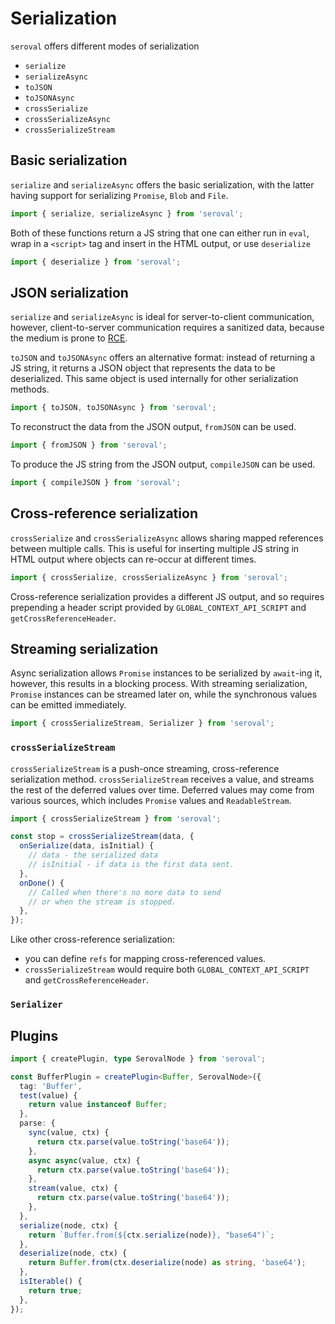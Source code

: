 # Serialization

`seroval` offers different modes of serialization

- `serialize`
- `serializeAsync`
- `toJSON`
- `toJSONAsync`
- `crossSerialize`
- `crossSerializeAsync`
- `crossSerializeStream`

## Basic serialization

`serialize` and `serializeAsync` offers the basic serialization, with the latter having support for serializing `Promise`, `Blob` and `File`.

```js
import { serialize, serializeAsync } from 'seroval';
```

Both of these functions return a JS string that one can either run in `eval`, wrap in a `<script>` tag and insert in the HTML output, or use `deserialize`

```js
import { deserialize } from 'seroval';
```

## JSON serialization

`serialize` and `serializeAsync` is ideal for server-to-client communication, however, client-to-server communication requires a sanitized data, because the medium is prone to [RCE](https://huntr.dev/bounties/63f1ff91-48f3-4886-a179-103f1ddd8ff8).

`toJSON` and `toJSONAsync` offers an alternative format: instead of returning a JS string, it returns a JSON object that represents the data to be deserialized. This same object is used internally for other serialization methods.

```js
import { toJSON, toJSONAsync } from 'seroval';
```

To reconstruct the data from the JSON output, `fromJSON` can be used.

```js
import { fromJSON } from 'seroval';
```

To produce the JS string from the JSON output, `compileJSON` can be used.

```js
import { compileJSON } from 'seroval';
```

## Cross-reference serialization

`crossSerialize` and `crossSerializeAsync` allows sharing mapped references between multiple calls. This is useful for inserting multiple JS string in HTML output where objects can re-occur at different times.

```js
import { crossSerialize, crossSerializeAsync } from 'seroval';
```

Cross-reference serialization provides a different JS output, and so requires prepending a header script provided by `GLOBAL_CONTEXT_API_SCRIPT` and `getCrossReferenceHeader`.

## Streaming serialization

Async serialization allows `Promise` instances to be serialized by `await`-ing it, however, this results in a blocking process. With streaming serialization, `Promise` instances can be streamed later on, while the synchronous values can be emitted immediately.

```js
import { crossSerializeStream, Serializer } from 'seroval';
```

### `crossSerializeStream`

`crossSerializeStream` is a push-once streaming, cross-reference serialization method. `crossSerializeStream` receives a value, and streams the rest of the deferred values over time. Deferred values may come from various sources, which includes `Promise` values and `ReadableStream`.

```js
import { crossSerializeStream } from 'seroval';

const stop = crossSerializeStream(data, {
  onSerialize(data, isInitial) {
    // data - the serialized data
    // isInitial - if data is the first data sent.
  },
  onDone() {
    // Called when there's no more data to send
    // or when the stream is stopped.
  },
});
```

Like other cross-reference serialization:

- you can define `refs` for mapping cross-referenced values.
- `crossSerializeStream` would require both `GLOBAL_CONTEXT_API_SCRIPT` and `getCrossReferenceHeader`.

### `Serializer`

## Plugins

```ts
import { createPlugin, type SerovalNode } from 'seroval';

const BufferPlugin = createPlugin<Buffer, SerovalNode>({
  tag: 'Buffer',
  test(value) {
    return value instanceof Buffer;
  },
  parse: {
    sync(value, ctx) {
      return ctx.parse(value.toString('base64'));
    },
    async async(value, ctx) {
      return ctx.parse(value.toString('base64'));
    },
    stream(value, ctx) {
      return ctx.parse(value.toString('base64'));
    },
  },
  serialize(node, ctx) {
    return `Buffer.from(${ctx.serialize(node)}, "base64")`;
  },
  deserialize(node, ctx) {
    return Buffer.from(ctx.deserialize(node) as string, 'base64');
  },
  isIterable() {
    return true;
  },
});
```
